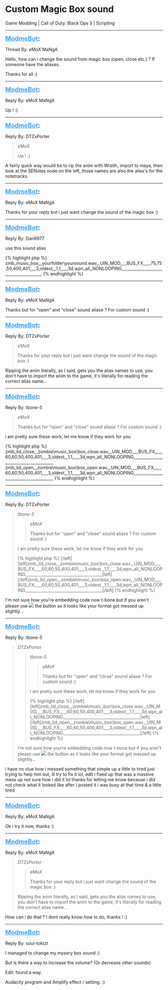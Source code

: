 # Custom Magic Box sound
Game Modding | Call of Duty: Black Ops 3 | Scripting

---
<strong style="font-size: 1.4em;"><span style="text-decoration: underline;text-decoration-color: #34a7f9;"><span style="color:#34a7f9;">ModmeBot</span></span>:</strong>

<p>Thread By: eMoX MaNgA<br /><p style="text-align:left;">Hello, how can i change the sound from magic box (open, close etc.) ? If someone have the aliases.</p><p style="text-align:left;"></p><p style="text-align:left;">Thanks for all :)</p></p>

---
<strong style="font-size: 1.4em;"><span style="text-decoration: underline;text-decoration-color: #34a7f9;"><span style="color:#34a7f9;">ModmeBot</span></span>:</strong>

<p>Reply By: eMoX MaNgA<br /><p style="text-align:left;">Up ! :)</p></p>

---
<strong style="font-size: 1.4em;"><span style="text-decoration: underline;text-decoration-color: #34a7f9;"><span style="color:#34a7f9;">ModmeBot</span></span>:</strong>

<p>Reply By: DTZxPorter<br /><blockquote><em>eMoX</em><p style="text-align:left;">Up ! :)</p></blockquote><p style="text-align:left;">A fairly quick way would be to rip the anim with Wraith, import to maya, then look at the SENotes node on the left, those names are also the alias&#39;s for the notetracks.</p></p>

---
<strong style="font-size: 1.4em;"><span style="text-decoration: underline;text-decoration-color: #34a7f9;"><span style="color:#34a7f9;">ModmeBot</span></span>:</strong>

<p>Reply By: eMoX MaNgA<br /><p style="text-align:left;">Thanks for your reply but i just want change the sound of the magic box :)</p></p>

---
<strong style="font-size: 1.4em;"><span style="text-decoration: underline;text-decoration-color: #34a7f9;"><span style="color:#34a7f9;">ModmeBot</span></span>:</strong>

<p>Reply By: Dan9977<br /><p style="text-align:left;">use this sound alias</p>{% highlight php %}
zmb_music_box,,,yourfolder\yoursound.wav,,,UIN_MOD,,,,,BUS_FX,,,,,,75,75,50,400,401,,,,,3,oldest,,,1,1,,,,,,3d,wpn_all,,NONLOOPING,,,,,,,,,,,,,,,,,,,,,,,,,,,,,,,,,,,,,,,,,,,,,,,,,,,,,,,,,,,,,
{% endhighlight %}
</p>

---
<strong style="font-size: 1.4em;"><span style="text-decoration: underline;text-decoration-color: #34a7f9;"><span style="color:#34a7f9;">ModmeBot</span></span>:</strong>

<p>Reply By: eMoX MaNgA<br /><p style="text-align:left;">Thanks but for &quot;open&quot; and &quot;close&quot; sound aliase ? For custom sound :)</p></p>

---
<strong style="font-size: 1.4em;"><span style="text-decoration: underline;text-decoration-color: #34a7f9;"><span style="color:#34a7f9;">ModmeBot</span></span>:</strong>

<p>Reply By: DTZxPorter<br /><blockquote><em>eMoX</em><p style="text-align:left;">Thanks for your reply but i just want change the sound of the magic box :)</p></blockquote><p style="text-align:left;">Ripping the anim literally, as I said, gets you the alias names to use, you don&#39;t have to import the anim to the game, it&#39;s literally for reading the correct alias name...</p></p>

---
<strong style="font-size: 1.4em;"><span style="text-decoration: underline;text-decoration-color: #34a7f9;"><span style="color:#34a7f9;">ModmeBot</span></span>:</strong>

<p>Reply By: tbone-5<br /><blockquote><em>eMoX</em><p style="text-align:left;">Thanks but for &quot;open&quot; and &quot;close&quot; sound aliase ? For custom sound :)</p></blockquote><p style="text-align:left;">i am pretty sure these work, let me know if they work for you</p>{% highlight php %}
zmb_lid_close,,,zombie\music_box\box_close.wav,,,UIN_MOD,,,,,BUS_FX,,,,,,60,60,50,400,401,,,,,3,oldest,,,1,1,,,,,,3d,wpn_all,,NONLOOPING,,,,,,,,,,,,,,,,,,,,,,,,,,,,,,,,,,,,,,,,,,,,,,,,,,,,,,,,,,,,,
zmb_lid_open,,,zombie\music_box\box_open.wav,,,UIN_MOD,,,,,BUS_FX,,,,,,60,60,50,400,401,,,,,3,oldest,,,1,1,,,,,,3d,wpn_all,,NONLOOPING,,,,,,,,,,,,,,,,,,,,,,,,,,,,,,,,,,,,,,,,,,,,,,,,,,,,,,,,,,,,,
{% endhighlight %}
</p>

---
<strong style="font-size: 1.4em;"><span style="text-decoration: underline;text-decoration-color: #34a7f9;"><span style="color:#34a7f9;">ModmeBot</span></span>:</strong>

<p>Reply By: DTZxPorter<br /><blockquote><em>tbone-5</em><blockquote><em>eMoX</em><p style="text-align:left;">Thanks but for &quot;open&quot; and &quot;close&quot; sound aliase ? For custom sound :)</p></blockquote><p style="text-align:left;">i am pretty sure these work, let me know if they work for you</p>{% highlight php %}
[/left][left]zmb_lid_close,,,zombie\music_box\box_close.wav,,,UIN_MOD,,,,,BUS_FX,,,,,,60,60,50,400,401,,,,,3,oldest,,,1,1,,,,,,3d,wpn_all,,NONLOOPING,,,,,,,,,,,,,,,,,,,,,,,,,,,,,,,,,,,,,,,,,,,,,,,,,,,,,,,,,,,,,[left] [/left]zmb_lid_open,,,zombie\music_box\box_open.wav,,,UIN_MOD,,,,,BUS_FX,,,,,,60,60,50,400,401,,,,,3,oldest,,,1,1,,,,,,3d,wpn_all,,NONLOOPING,,,,,,,,,,,,,,,,,,,,,,,,,,,,,,,,,,,,,,,,,,,,,,,,,,,,,,,,,,,,,[/left]
{% endhighlight %}
<br /></blockquote><p style="text-align:left;">I&#39;m not sure how you&#39;re embedding code now t-bone but if you aren&#39;t please use <img style="max-width: 500px;" src="http://i.imgur.com/uE8y0LN.png"> the button as it looks like your format got messed up slightly...</p></p>

---
<strong style="font-size: 1.4em;"><span style="text-decoration: underline;text-decoration-color: #34a7f9;"><span style="color:#34a7f9;">ModmeBot</span></span>:</strong>

<p>Reply By: tbone-5<br /><blockquote><em>DTZxPorter</em><blockquote><em>tbone-5</em><blockquote><em>eMoX</em><p style="text-align:left;">Thanks but for &quot;open&quot; and &quot;close&quot; sound aliase ? For custom sound :)</p></blockquote><p style="text-align:left;">i am pretty sure these work, let me know if they work for you</p>{% highlight php %}
[/left][left]zmb_lid_close,,,zombie\music_box\box_close.wav,,,UIN_MOD,,,,,BUS_FX,,,,,,60,60,50,400,401,,,,,3,oldest,,,1,1,,,,,,3d,wpn_all,,NONLOOPING,,,,,,,,,,,,,,,,,,,,,,,,,,,,,,,,,,,,,,,,,,,,,,,,,,,,,,,,,,,,,[left] [/left]zmb_lid_open,,,zombie\music_box\box_open.wav,,,UIN_MOD,,,,,BUS_FX,,,,,,60,60,50,400,401,,,,,3,oldest,,,1,1,,,,,,3d,wpn_all,,NONLOOPING,,,,,,,,,,,,,,,,,,,,,,,,,,,,,,,,,,,,,,,,,,,,,,,,,,,,,,,,,,,,,[/left]
{% endhighlight %}
<br /></blockquote><p style="text-align:left;">I&#39;m not sure how you&#39;re embedding code now t-bone but if you aren&#39;t please use <img style="max-width: 500px;" src="http://i.imgur.com/uE8y0LN.png"> the button as it looks like your format got messed up slightly...</p></blockquote><p style="text-align:left;">i have no clue how i messed something that simple up a little to tired just trying to help him out, ill try to fix it lol, edit i fixed up that was a massive mess up not sure how i did it lol thanks for letting me know because i did not check what it looked like after i posted it i was busy at that time &amp; a little tired</p></p>

---
<strong style="font-size: 1.4em;"><span style="text-decoration: underline;text-decoration-color: #34a7f9;"><span style="color:#34a7f9;">ModmeBot</span></span>:</strong>

<p>Reply By: eMoX MaNgA<br /><p style="text-align:left;">Ok i try it now, thanks :)</p></p>

---
<strong style="font-size: 1.4em;"><span style="text-decoration: underline;text-decoration-color: #34a7f9;"><span style="color:#34a7f9;">ModmeBot</span></span>:</strong>

<p>Reply By: eMoX MaNgA<br /><blockquote><em>DTZxPorter</em><blockquote><em>eMoX</em><p style="text-align:left;">Thanks for your reply but i just want change the sound of the magic box :)</p></blockquote><p style="text-align:left;">Ripping the anim literally, as I said, gets you the alias names to use, you don&#39;t have to import the anim to the game, it&#39;s literally for reading the correct alias name...</p></blockquote><p style="text-align:left;">How can i do that ? I dont really know how to do, thanks ! :)</p></p>

---
<strong style="font-size: 1.4em;"><span style="text-decoration: underline;text-decoration-color: #34a7f9;"><span style="color:#34a7f9;">ModmeBot</span></span>:</strong>

<p>Reply By: soul-toktzt<br /><p style="text-align:left;">I managed to change my mysery box sound :)</p><p style="text-align:left;">But is there a way to increase the volume? (Or decrease other sounds)</p><p style="text-align:left;"></p><p style="text-align:left;">Edit: found a way.<p style="text-align:left;"></p>Audacity program and Amplify effect / setting. :)</p></p>
